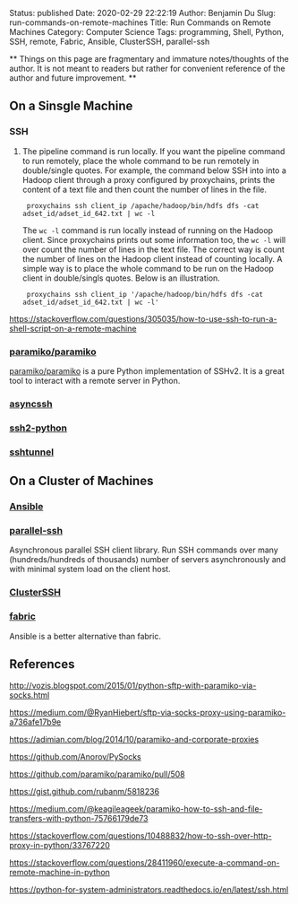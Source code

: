 Status: published
Date: 2020-02-29 22:22:19
Author: Benjamin Du
Slug: run-commands-on-remote-machines
Title: Run Commands on Remote Machines
Category: Computer Science
Tags: programming, Shell, Python, SSH, remote, Fabric, Ansible, ClusterSSH, parallel-ssh

**
Things on this page are fragmentary and immature notes/thoughts of the author.
It is not meant to readers but rather for convenient reference of the author and future improvement.
**

## On a Sinsgle Machine

### SSH

1. The pipeline command is run locally.
    If you want the pipeline command to run remotely, 
    place the whole command to be run remotely in double/single quotes.
    For example, 
    the command below SSH into into a Hadoop client through a proxy configured by proxychains,
    prints the content of a text file and then count the number of lines in the file.

        proxychains ssh client_ip /apache/hadoop/bin/hdfs dfs -cat adset_id/adset_id_642.txt | wc -l

    The `wc -l` command is run locally instead of running on the Hadoop client.
    Since proxychains prints out some information too, 
    the `wc -l` will over count the number of lines in the text file.
    The correct way is count the number of lines on the Hadoop client instead of counting locally.
    A simple way is to place the whole command to be run on the Hadoop client in double/singls quotes.
    Below is an illustration.

        proxychains ssh client_ip '/apache/hadoop/bin/hdfs dfs -cat adset_id/adset_id_642.txt | wc -l'

https://stackoverflow.com/questions/305035/how-to-use-ssh-to-run-a-shell-script-on-a-remote-machine

### [paramiko/paramiko](https://github.com/paramiko/paramiko)

[paramiko/paramiko](https://github.com/paramiko/paramiko)
is a pure Python implementation of SSHv2. 
It is a great tool to interact with a remote server in Python.

### [asyncssh](https://github.com/ronf/asyncssh)

### [ssh2-python](https://github.com/ParallelSSH/ssh2-python)

### [sshtunnel](https://github.com/pahaz/sshtunnel)

## On a Cluster of Machines

### [Ansible](https://github.com/ansible/ansible)

### [parallel-ssh](https://github.com/ParallelSSH/parallel-ssh)

Asynchronous parallel SSH client library.
Run SSH commands over many (hundreds/hundreds of thousands) 
number of servers asynchronously and with minimal system load on the client host.

### [ClusterSSH](https://github.com/duncs/clusterssh)

### [fabric](https://github.com/fabric/fabric/)

Ansible is a better alternative than fabric.

## References 

http://vozis.blogspot.com/2015/01/python-sftp-with-paramiko-via-socks.html

https://medium.com/@RyanHiebert/sftp-via-socks-proxy-using-paramiko-a736afe17b9e

https://adimian.com/blog/2014/10/paramiko-and-corporate-proxies

https://github.com/Anorov/PySocks

https://github.com/paramiko/paramiko/pull/508

https://gist.github.com/rubanm/5818236

https://medium.com/@keagileageek/paramiko-how-to-ssh-and-file-transfers-with-python-75766179de73

https://stackoverflow.com/questions/10488832/how-to-ssh-over-http-proxy-in-python/33767220

https://stackoverflow.com/questions/28411960/execute-a-command-on-remote-machine-in-python

https://python-for-system-administrators.readthedocs.io/en/latest/ssh.html

